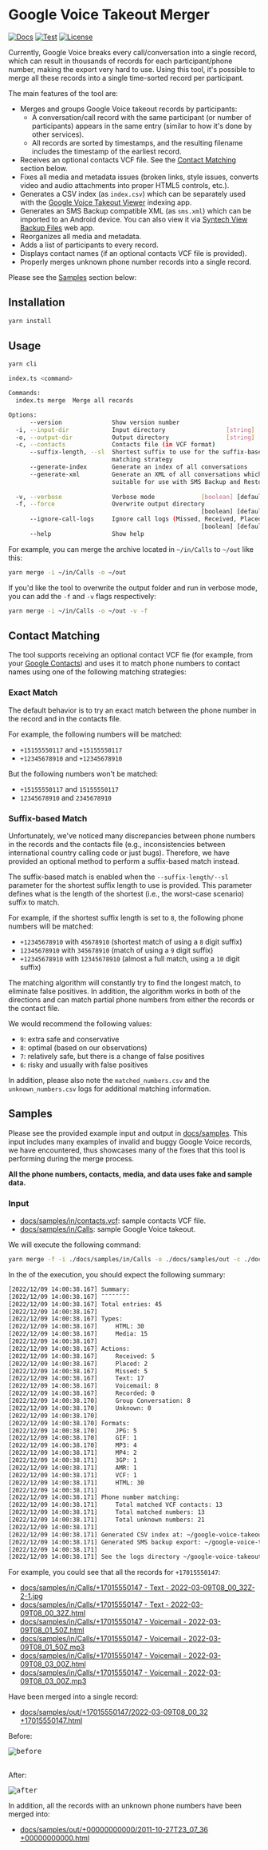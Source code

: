 # Google Voice Takeout Merger

[![Docs](https://img.shields.io/badge/docs-%F0%9F%93%84-blue)](https://github.com/lbeder/google-voice-takeout-merger)
[![Test](https://github.com/lbeder/google-voice-takeout-merger/actions/workflows/ci.yml/badge.svg)](https://github.com/lbeder/google-voice-takeout-merger/actions/workflows/ci.yml)
[![License](https://img.shields.io/github/license/lbeder/google-voice-takeout-merger?style=flat-square)](https://github.com/lbeder/google-voice-takeout-merger/blob/master/LICENSE)

Currently, Google Voice breaks every call/conversation into a single record, which can result in thousands of records for each participant/phone number, making the export very hard to use. Using this tool, it's possible to merge all these records into a single time-sorted record per participant.

The main features of the tool are:

* Merges and groups Google Voice takeout records by participants:
  * A conversation/call record with the same participant (or number of participants) appears in the same entry (similar to how it's done by other services).
  * All records are sorted by timestamps, and the resulting filename includes the timestamp of the earliest record.
* Receives an optional contacts VCF file. See the [Contact Matching](#contact-matching) section below.
* Fixes all media and metadata issues (broken links, style issues, converts video and audio attachments into proper HTML5 controls, etc.).
* Generates a CSV index (as `index.csv`) which can be separately used with the [Google Voice Takeout Viewer](https://github.com/lbeder/google-voice-takeout-viewer) indexing app.
* Generates an SMS Backup compatible XML (as `sms.xml`) which can be imported to an Android device. You can also view it via [Syntech View Backup Files](https://www.synctech.com.au/sms-backup-restore/view-backup/) web app.
* Reorganizes all media and metadata.
* Adds a list of participants to every record.
* Displays contact names (if an optional contacts VCF file is provided).
* Properly merges unknown phone number records into a single record.

Please see the [Samples](#samples) section below:

## Installation

```sh
yarn install
```

## Usage

```sh
yarn cli

index.ts <command>

Commands:
  index.ts merge  Merge all records

Options:
      --version              Show version number                       [boolean]
  -i, --input-dir            Input directory                 [string] [required]
  -o, --output-dir           Output directory                [string] [required]
  -c, --contacts             Contacts file (in VCF format)              [string]
      --suffix-length, --sl  Shortest suffix to use for the suffix-based
                             matching strategy                          [number]
      --generate-index       Generate an index of all conversations    [boolean]
      --generate-xml         Generate an XML of all conversations which is
                             suitable for use with SMS Backup and Restore
                                                                       [boolean]
  -v, --verbose              Verbose mode             [boolean] [default: false]
  -f, --force                Overwrite output directory
                                                      [boolean] [default: false]
      --ignore-call-logs     Ignore call logs (Missed, Received, Placed, etc.)
                                                      [boolean] [default: false]
      --help                 Show help                                 [boolean]
```

For example, you can merge the archive located in `~/in/Calls` to `~/out` like this:

```sh
yarn merge -i ~/in/Calls -o ~/out
```

If you'd like the tool to overwrite the output folder and run in verbose mode, you can add the `-f` and `-v` flags respectively:

```sh
yarn merge -i ~/in/Calls -o ~/out -v -f
```

## Contact Matching

The tool supports receiving an optional contact VCF fie (for example, from your [Google Contacts](https://support.google.com/contacts/answer/7199294)) and uses it to match phone numbers to contact names using one of the following matching strategies:

### Exact Match

The default behavior is to try an exact match between the phone number in the record and in the contacts file.

For example, the following numbers will be matched:

* `+15155550117` and `+15155550117`
* `+12345678910` and `+12345678910`

But the following numbers won't be matched:

* `+15155550117` and `15155550117`
* `12345678910` and `2345678910`

### Suffix-based Match

Unfortunately, we've noticed many discrepancies between phone numbers in the records and the contacts file (e.g., inconsistencies between international country calling code or just bugs). Therefore, we have provided an optional method to perform a suffix-based match instead.

The suffix-based match is enabled when the `--suffix-length/--sl` parameter for the shortest suffix length to use is provided. This parameter defines what is the length of the shortest (i.e., the worst-case scenario) suffix to match.

For example, if the shortest suffix length is set to `8`, the following phone numbers will be matched:

* `+12345678910` with `45678910` (shortest match of using a `8` digit suffix)
* `12345678910` with `345678910` (match of using a `9` digit suffix)
* `+12345678910` with `12345678910` (almost a full match, using a `10` digit suffix)

The matching algorithm will constantly try to find the longest match, to eliminate false positives. In addition, the algorithm works in both of the directions and can match partial phone numbers from either the records or the contact file.

We would recommend the following values:

* `9`: extra safe and conservative
* `8`: optimal (based on our observations)
* `7`: relatively safe, but there is a change of false positives
* `6`: risky and usually with false positives

In addition, please also note the `matched_numbers.csv` and the `unknown_numbers.csv` logs for additional matching information.

## Samples

Please see the provided example input and output in [docs/samples](docs/samples). This input includes many examples of invalid and buggy Google Voice records, we have encountered, thus showcases many of the fixes that this tool is performing during the merge process.

**All the phone numbers, contacts, media, and data uses fake and sample data.**

### Input

* [docs/samples/in/contacts.vcf](docs/samples/in/contacts.vcf): sample contacts VCF file.
* [docs/samples/in/Calls](docs/samples/in/Calls): sample Google Voice takeout.

We will execute the following command:

```sh
yarn merge -f -i ./docs/samples/in/Calls -o ./docs/samples/out -c ./docs/samples/in/contacts.vcf --sl 8 --generate-index --generate-xml
```

In the of the execution, you should expect the following summary:

```sh
[2022/12/09 14:00:38.167] Summary:
[2022/12/09 14:00:38.167] ¯¯¯¯¯¯¯¯
[2022/12/09 14:00:38.167] Total entries: 45
[2022/12/09 14:00:38.167]
[2022/12/09 14:00:38.167] Types:
[2022/12/09 14:00:38.167]     HTML: 30
[2022/12/09 14:00:38.167]     Media: 15
[2022/12/09 14:00:38.167]
[2022/12/09 14:00:38.167] Actions:
[2022/12/09 14:00:38.167]     Received: 5
[2022/12/09 14:00:38.167]     Placed: 2
[2022/12/09 14:00:38.167]     Missed: 5
[2022/12/09 14:00:38.167]     Text: 17
[2022/12/09 14:00:38.167]     Voicemail: 8
[2022/12/09 14:00:38.167]     Recorded: 0
[2022/12/09 14:00:38.170]     Group Conversation: 8
[2022/12/09 14:00:38.170]     Unknown: 0
[2022/12/09 14:00:38.170]
[2022/12/09 14:00:38.170] Formats:
[2022/12/09 14:00:38.170]     JPG: 5
[2022/12/09 14:00:38.170]     GIF: 1
[2022/12/09 14:00:38.170]     MP3: 4
[2022/12/09 14:00:38.171]     MP4: 2
[2022/12/09 14:00:38.171]     3GP: 1
[2022/12/09 14:00:38.171]     AMR: 1
[2022/12/09 14:00:38.171]     VCF: 1
[2022/12/09 14:00:38.171]     HTML: 30
[2022/12/09 14:00:38.171]
[2022/12/09 14:00:38.171] Phone number matching:
[2022/12/09 14:00:38.171]     Total matched VCF contacts: 13
[2022/12/09 14:00:38.171]     Total matched numbers: 13
[2022/12/09 14:00:38.171]     Total unknown numbers: 21
[2022/12/09 14:00:38.171]
[2022/12/09 14:00:38.171] Generated CSV index at: ~/google-voice-takeout-merger/docs/samples/out/index.csv
[2022/12/09 14:00:38.171] Generated SMS backup export: ~/google-voice-takeout-merger/docs/samples/out/sms.xml
[2022/12/09 14:00:38.171]
[2022/12/09 14:00:38.171] See the logs directory ~/google-voice-takeout-merger/docs/samples/out/logs for lists of known/unknown numbers
```

For example, you could see that all the records for `+17015550147`:

* [docs/samples/in/Calls/+17015550147 - Text - 2022-03-09T08_00_32Z-2-1.jpg](docs/samples/in/Calls/+17015550147%20-%20Text%20-%202022-03-09T08_00_32Z-2-1.jpg)
* [docs/samples/in/Calls/+17015550147 - Text - 2022-03-09T08_00_32Z.html](docs/samples/in/Calls/+17015550147%20-%20Text%20-%202022-03-09T08_00_32Z.html)
* [docs/samples/in/Calls/+17015550147 - Voicemail - 2022-03-09T08_01_50Z.html](docs/samples/in/Calls/+17015550147%20-%20Voicemail%20-%202022-03-09T08_01_50Z.html)
* [docs/samples/in/Calls/+17015550147 - Voicemail - 2022-03-09T08_01_50Z.mp3](docs/samples/in/Calls/+17015550147%20-%20Voicemail%20-%202022-03-09T08_01_50Z.mp3)
* [docs/samples/in/Calls/+17015550147 - Voicemail - 2022-03-09T08_03_00Z.html](docs/samples/in/Calls/+17015550147%20-%20Voicemail%20-%202022-03-09T08_03_00Z.html)
* [docs/samples/in/Calls/+17015550147 - Voicemail - 2022-03-09T08_03_00Z.mp3](docs/samples/in/Calls/+17015550147%20-%20Voicemail%20-%202022-03-09T08_03_00Z.mp3)

Have been merged into a single record:

* [docs/samples/out/+17015550147/2022-03-09T08_00_32 +17015550147.html](docs/samples/out/+17015550147/2022-03-09T08_00_32%20%2B17015550147.html)

Before:

<kbd>
  <img src="docs/images/2022-03-09T08_00_32%20%2B17015550147-before.png" alt="before"/>
</kbd>

\
After:

<kbd>
  <img src="docs/images/2022-03-09T08_00_32%20%2B17015550147-after.png" alt="after"/>
</kbd>

In addition, all the records with an unknown phone numbers have been merged into:

* [docs/samples/out/+00000000000/2011-10-27T23_07_36 +00000000000.html](docs/samples/out/+00000000000/2011-10-27T23_07_36%20%2B00000000000.html)
